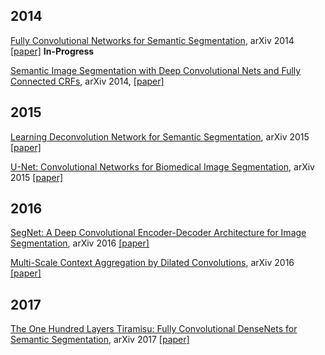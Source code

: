 ## 2014
[Fully Convolutional Networks for Semantic Segmentation](./fcn.txt), arXiv 2014 [[paper]](https://arxiv.org/abs/1411.4038) **In-Progress**

[Semantic Image Segmentation with Deep Convolutional Nets and Fully Connected CRFs](./deeplabv1.txt), arXiv 2014, [[paper]](https://arxiv.org/abs/1412.7062)

## 2015
[Learning Deconvolution Network for Semantic Segmentation](./deconvnet.txt), arXiv 2015 [[paper]](https://arxiv.org/abs/1505.04366)

[U-Net: Convolutional Networks for Biomedical Image Segmentation](./unet.txt), arXiv 2015 [[paper]](https://arxiv.org/abs/1505.04597)

## 2016
[SegNet: A Deep Convolutional Encoder-Decoder Architecture for Image Segmentation](./segnet.txt), arXiv 2016 [[paper]](https://arxiv.org/abs/1511.00561)

[Multi-Scale Context Aggregation by Dilated Convolutions](./dilatednet.txt), arXiv 2016 [[paper]](https://arxiv.org/abs/1511.07122)

## 2017
[The One Hundred Layers Tiramisu: Fully Convolutional DenseNets for Semantic Segmentation](./fcdensenet.txt), arXiv 2017 [[paper]](https://arxiv.org/abs/1611.09326)
